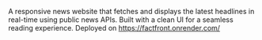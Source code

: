 A responsive news website that fetches and displays the latest headlines in real-time using public news APIs. Built with a clean UI for a seamless reading experience.
Deployed on https://factfront.onrender.com/
